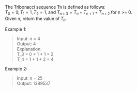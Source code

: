 The Tribonacci sequence Tn is defined as follows: \
$T_0 = 0, T_1 = 1, T_2 = 1,$ and $T_{n+3} = T_n + T_{n+1} + T_{n+2}$ for n >= 0. \
Given n, return the value of $T_n$.

Example 1:
> Input: n = 4 \
> Output: 4 \
> Explanation: \
> T_3 = 0 + 1 + 1 = 2 \
> T_4 = 1 + 1 + 2 = 4 

Example 2:
> Input: n = 25 \
> Output: 1389537
